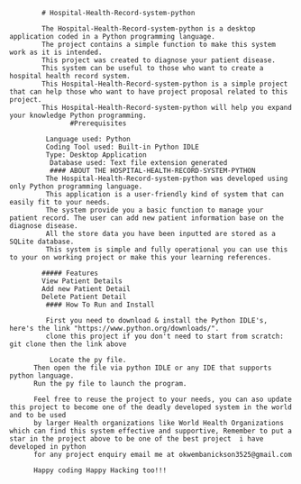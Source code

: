             # Hospital-Health-Record-system-python
            
            The Hospital-Health-Record-system-python is a desktop application coded in a Python programming language. 
            The project contains a simple function to make this system work as it is intended. 
            This project was created to diagnose your patient disease.
            This system can be useful to those who want to create a hospital health record system.
            This Hospital-Health-Record-system-python is a simple project that can help those who want to have project proposal related to this project. 
            This Hospital-Health-Record-system-python will help you expand your knowledge Python programming.
                   #Prerequisites
          
             Language used: Python
             Coding Tool used: Built-in Python IDLE
             Type: Desktop Application
              Database used: Text file extension generated
              #### ABOUT THE HOSPITAL-HEALTH-RECORD-SYSTEM-PYTHON
             The Hospital-Health-Record-system-python was developed using only Python programming language. 
             This application is a user-friendly kind of system that can easily fit to your needs. 
             The system provide you a basic function to manage your patient record. The user can add new patient information base on the diagnose disease.
             All the store data you have been inputted are stored as a SQLite database.
             This system is simple and fully operational you can use this to your on working project or make this your learning references.
             
            ##### Features
            View Patient Details
            Add new Patient Detail
            Delete Patient Detail
             #### How To Run and Install
             
             First you need to download & install the Python IDLE's, here's the link "https://www.python.org/downloads/".
             clone this project if you don't need to start from scratch: git clone then the link above
               
              Locate the py file.
          Then open the file via python IDLE or any IDE that supports python language.
          Run the py file to launch the program.
          
          Feel free to reuse the project to your needs, you can aso update this project to become one of the deadly developed system in the world and to be used 
          by larger Health organizations like World Health Organizations which can find this system effective and supportive, Remember to put a star in the project above to be one of the best project  i have developed in python
          for any project enquiry email me at okwembanickson3525@gmail.com
          
          Happy coding Happy Hacking too!!!

          
          
